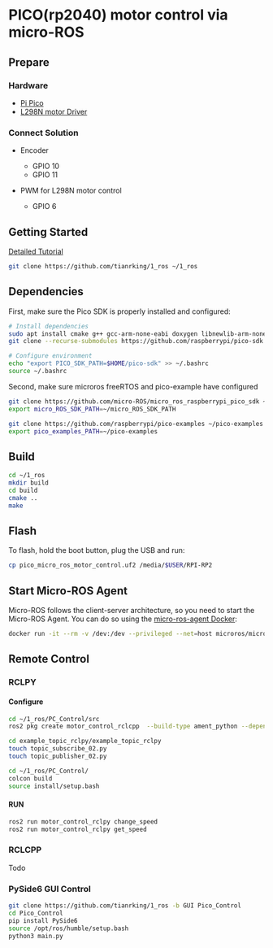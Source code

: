 # PICO(rp2040) motor control via micro-ROS

## Prepare

### Hardware

- [Pi Pico](https://www.raspberrypi.com/products/raspberry-pi-pico/)
- [L298N motor Driver](https://lastminuteengineers.com/l298n-dc-stepper-driver-arduino-tutorial/)

### Connect Solution

- Encoder

    - GPIO 10
    - GPIO 11

- PWM for L298N motor control
    
    - GPIO 6

## Getting Started

[Detailed Tutorial](https://me.w0x7ce.eu/rp2040/micro-ROS-on-RP2040)

```bash
git clone https://github.com/tianrking/1_ros ~/1_ros
```

## Dependencies

First, make sure the Pico SDK is properly installed and configured:

```bash
# Install dependencies
sudo apt install cmake g++ gcc-arm-none-eabi doxygen libnewlib-arm-none-eabi git python3
git clone --recurse-submodules https://github.com/raspberrypi/pico-sdk.git $HOME/pico-sdk

# Configure environment
echo "export PICO_SDK_PATH=$HOME/pico-sdk" >> ~/.bashrc
source ~/.bashrc

```

Second, make sure microros freeRTOS and pico-example have configured

```bash
git clone https://github.com/micro-ROS/micro_ros_raspberrypi_pico_sdk ~/micro_ROS_SDK_PATH
export micro_ROS_SDK_PATH=~/micro_ROS_SDK_PATH

git clone https://github.com/raspberrypi/pico-examples ~/pico-examples
export pico_examples_PATH=~/pico-examples
```

## Build

```bash
cd ~/1_ros
mkdir build
cd build
cmake ..
make
```

## Flash 

To flash, hold the boot button, plug the USB and run:

```bash
cp pico_micro_ros_motor_control.uf2 /media/$USER/RPI-RP2
```

## Start Micro-ROS Agent

Micro-ROS follows the client-server architecture, so you need to start the Micro-ROS Agent.
You can do so using the [micro-ros-agent Docker](https://hub.docker.com/r/microros/micro-ros-agent):
```bash
docker run -it --rm -v /dev:/dev --privileged --net=host microros/micro-ros-agent:humble serial --dev /dev/ttyACM0 -b 115200
```

## Remote Control

### RCLPY

#### Configure

```bash
cd ~/1_ros/PC_Control/src
ros2 pkg create motor_control_rclcpp  --build-type ament_python --dependencies rclpy
```

```bash
cd example_topic_rclpy/example_topic_rclpy
touch topic_subscribe_02.py
touch topic_publisher_02.py
```

```bash
cd ~/1_ros/PC_Control/
colcon build
source install/setup.bash
```

#### RUN

```bash
ros2 run motor_control_rclpy change_speed
ros2 run motor_control_rclpy get_speed
```

### RCLCPP

Todo


### PySide6 GUI Control

```bash
git clone https://github.com/tianrking/1_ros -b GUI Pico_Control
cd Pico_Control
pip install PySide6
source /opt/ros/humble/setup.bash
python3 main.py
```